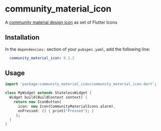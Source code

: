 # community_material_icon

A [community material design icon](https://materialdesignicons.com) as set of Flutter Icons

## Installation

In the `dependencies:` section of your `pubspec.yaml`, add the following line:

```yaml
  community_material_icon: 0.1.2
```

## Usage

```dart
import 'package:community_material_icon/community_material_icon.dart';

class MyWidget extends StatelessWidget {
  Widget build(BuildContext context) {
    return new IconButton(
      icon: new Icon(CommunityMaterialIcons.alarm),
      onPressed: () { print("Pressed"); }
     );
  }
}
```